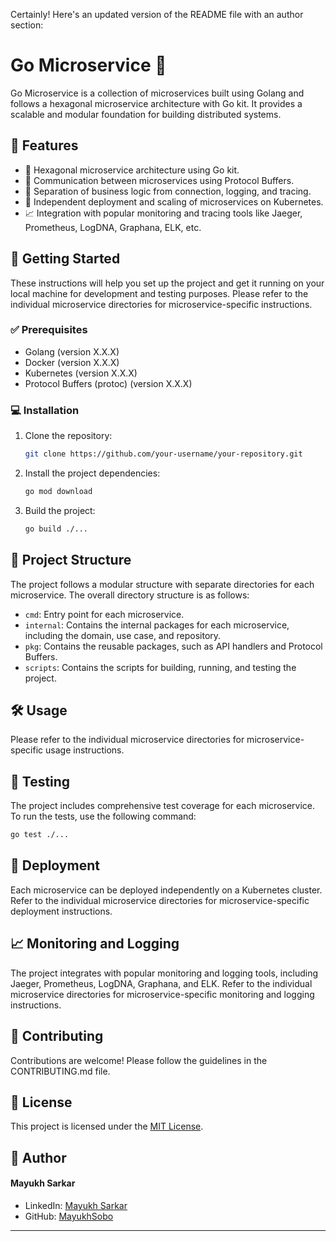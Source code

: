 Certainly! Here's an updated version of the README file with an author section:

# Go Microservice :rocket:

Go Microservice is a collection of microservices built using Golang and follows a hexagonal microservice architecture with Go kit. It provides a scalable and modular foundation for building distributed systems.

## :star2: Features

- :diamond_shape_with_a_dot_inside: Hexagonal microservice architecture using Go kit.
- :speech_balloon: Communication between microservices using Protocol Buffers.
- :electric_plug: Separation of business logic from connection, logging, and tracing.
- :rocket: Independent deployment and scaling of microservices on Kubernetes.
- :chart_with_upwards_trend: Integration with popular monitoring and tracing tools like Jaeger, Prometheus, LogDNA, Graphana, ELK, etc.

## :rocket: Getting Started

These instructions will help you set up the project and get it running on your local machine for development and testing purposes. Please refer to the individual microservice directories for microservice-specific instructions.

### :white_check_mark: Prerequisites

- Golang (version X.X.X)
- Docker (version X.X.X)
- Kubernetes (version X.X.X)
- Protocol Buffers (protoc) (version X.X.X)

### :computer: Installation

1. Clone the repository:

   ```bash
   git clone https://github.com/your-username/your-repository.git
   ```

2. Install the project dependencies:

   ```bash
   go mod download
   ```

3. Build the project:

   ```bash
   go build ./...
   ```

## :file_folder: Project Structure

The project follows a modular structure with separate directories for each microservice. The overall directory structure is as follows:

- `cmd`: Entry point for each microservice.
- `internal`: Contains the internal packages for each microservice, including the domain, use case, and repository.
- `pkg`: Contains the reusable packages, such as API handlers and Protocol Buffers.
- `scripts`: Contains the scripts for building, running, and testing the project.

## :hammer_and_wrench: Usage

Please refer to the individual microservice directories for microservice-specific usage instructions.

## :test_tube: Testing

The project includes comprehensive test coverage for each microservice. To run the tests, use the following command:

```bash
go test ./...
```

## :rocket: Deployment

Each microservice can be deployed independently on a Kubernetes cluster. Refer to the individual microservice directories for microservice-specific deployment instructions.

## :chart_with_upwards_trend: Monitoring and Logging

The project integrates with popular monitoring and logging tools, including Jaeger, Prometheus, LogDNA, Graphana, and ELK. Refer to the individual microservice directories for microservice-specific monitoring and logging instructions.

## :busts_in_silhouette: Contributing

Contributions are welcome! Please follow the guidelines in the CONTRIBUTING.md file.

## :page_facing_up: License

This project is licensed under the [MIT License](LICENSE).

## :raising_hand: Author

#### Mayukh Sarkar

- LinkedIn: [Mayukh Sarkar](https://linkedin.com/in/mayukhsarkar)
- GitHub: [MayukhSobo](https://github.com/MayukhSobo)

---
